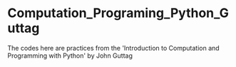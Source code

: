 # Computation_Programing_Python_Guttag
The codes here are practices from the 'Introduction to Computation and Programming with Python' by John Guttag
